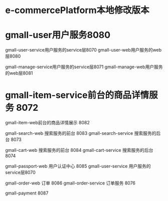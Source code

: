 # e-commercePlatform本地修改版本
# gmall-user用户服务8080
gmall-user-service用户服务的service层8070
gmall-user-web用户服务的web层8080

gmall-manage-service用户服务的service层8071
gmall-manage-web用户服务的web层8081

# gmall-item-service前台的商品详情服务 8072
gmall-item-web前台的商品详情展示 8082

gmall-search-web 搜索服务的前台 8083
gmall-search-service 搜索服务的后台 8073


gmall-cart-web 搜索服务的前台 8084
gmall-cart-service 搜索服务的后台 8074

gmall-passport-web 用户认证中心 8085
gmall-user-service 用户服务的service层8070

gmall-order-web 订单 8086
gmall-order-service 订单服务 8076

gmall-payment 8087
